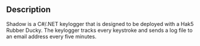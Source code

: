 ## Description
Shadow is a C#/.NET keylogger that is designed to be deployed with a Hak5 Rubber Ducky. The keylogger tracks every keystroke and sends a log file to an email address every five minutes. 
